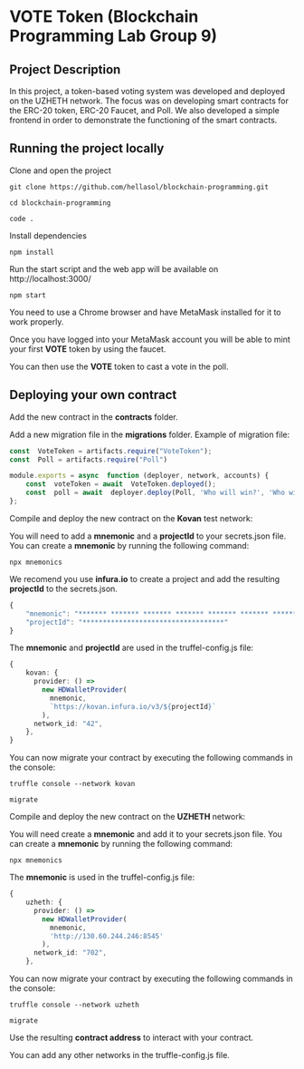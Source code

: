 # VOTE Token (Blockchain Programming Lab Group 9)

## Project Description
In this project, a token-based voting system was developed and deployed on the UZHETH network. The focus was on developing smart contracts for the ERC-20 token, ERC-20 Faucet, and Poll. We also developed a simple frontend in order to demonstrate the functioning of the smart contracts. 

## Running the project locally
Clone and open the project 
```
git clone https://github.com/hellasol/blockchain-programming.git
```

```
cd blockchain-programming
```
```
code .
```

Install dependencies
```
npm install
```
Run the start script and the web app will be available on http://localhost:3000/
```
npm start
```
You need to use a Chrome browser and have MetaMask installed for it to work properly. 

Once you have logged into your MetaMask account you will be able to mint your first **VOTE** token by using the faucet. 

You can then use the **VOTE** token to cast a vote in the poll. 


## Deploying your own contract 

Add the new contract in the **contracts** folder. 

Add a new migration file in the **migrations** folder. Example of migration file:
```ts
const  VoteToken = artifacts.require("VoteToken");
const  Poll = artifacts.require("Poll")

module.exports = async  function (deployer, network, accounts) {
	const  voteToken = await  VoteToken.deployed();
	const  poll = await  deployer.deploy(Poll, 'Who will win?', 'Who will win the election?', 'Trump', 'Biden', voteToken.address);
};
```

Compile and deploy the new contract on the **Kovan** test network:

You will need to add a **mnemonic** and a **projectId** to your secrets.json file. 
You can create a **mnemonic** by running the following command:
```
npx mnemonics
```
We recomend you use **infura.io** to create a project and add the resulting **projectId** to the secrets.json. 

```ts
{
    "mnemonic": "******* ******* ******* ******* ******* ******* ******* ******* ******* ******* ******* *******",
    "projectId": "***********************************"
}
```

The **mnemonic** and **projectId** are used in the truffel-config.js file: 

```ts
{
    kovan: {
      provider: () =>
        new HDWalletProvider(
          mnemonic,
          `https://kovan.infura.io/v3/${projectId}`
        ),
      network_id: "42",
    },
}
```
You can now migrate your contract by executing the following commands in the console: 

```
truffle console --network kovan
```
```
migrate
```

Compile and deploy the new contract on the **UZHETH** network:

You will need create a **mnemonic** and add it to your secrets.json file.
You can create a **mnemonic** by running the following command:

```
npx mnemonics
```

The **mnemonic** is used in the truffel-config.js file: 

```ts
{
    uzheth: {
      provider: () =>
        new HDWalletProvider(
          mnemonic,
          'http://130.60.244.246:8545'
        ),
      network_id: "702",
    },
```
You can now migrate your contract by executing the following commands in the console: 

```
truffle console --network uzheth
```
```
migrate
```
Use the resulting **contract address** to interact with your contract. 

You can add any other networks in the truffle-config.js file. 